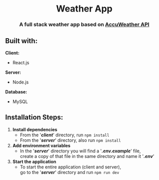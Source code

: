 <h1 align="center">Weather App</h1>
<h3 align="center">A full stack weather app based on <a href="https://developer.accuweather.com/apis">AccuWeather API</a></h3>

<h2>Built with:</h2>

**Client:**
*   React.js

**Server:**
*   Node.js

**Database:**
*   MySQL

<h2>Installation Steps:</h2>

1. **Install dependencies**
    * From the '**_client_**' directory, run `npm install`
    * From the '**_server_**' directory, also run `npm install`
2. **Add environment variables**
    * In the '**_server_**' directory you will find a '**_.env.example_**' file,  
      create a copy of that file in the same directory and name it '**_.env_**'
3. **Start the application**
    * To start the entire application (client and server),  
      go to the '**_server_**' directory and run `npm run dev`
